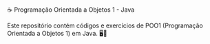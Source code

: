 ☕ Programação Orientada a Objetos 1 - Java

Este repositório contém códigos e exercícios de POO1 (Programação Orientada a Objetos 1) em Java. 🖥️🚀
